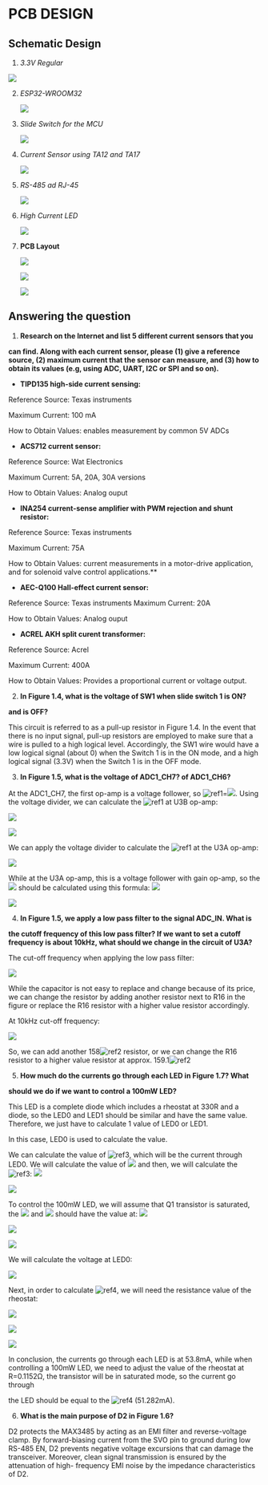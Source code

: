 ﻿# PCB DESIGN


## **Schematic Design** 
1. *3.3V Regular* 

![](README_PIC/Aspose.Words.493ad605-28fb-4931-85ae-ed62317a46cc.013.jpeg)

2. *ESP32-WROOM32* 

   ![](README_PIC/Aspose.Words.493ad605-28fb-4931-85ae-ed62317a46cc.014.jpeg)

3. *Slide Switch for the MCU* 

   ![](README_PIC/Aspose.Words.493ad605-28fb-4931-85ae-ed62317a46cc.015.jpeg)

4. *Current Sensor using TA12 and TA17* 

   ![](README_PIC/Aspose.Words.493ad605-28fb-4931-85ae-ed62317a46cc.016.jpeg)

5. *RS-485 ad RJ-45* 

   ![](README_PIC/Aspose.Words.493ad605-28fb-4931-85ae-ed62317a46cc.017.jpeg)

6. *High Current LED* 

   ![](README_PIC/Aspose.Words.493ad605-28fb-4931-85ae-ed62317a46cc.018.jpeg)

2. **PCB Layout** 

   ![](README_PIC/Aspose.Words.493ad605-28fb-4931-85ae-ed62317a46cc.019.jpeg)

   ![](README_PIC/Aspose.Words.493ad605-28fb-4931-85ae-ed62317a46cc.020.jpeg)

   ![](README_PIC/Aspose.Words.493ad605-28fb-4931-85ae-ed62317a46cc.021.jpeg)

## **Answering the question** 
1. **Research on the Internet and list 5 different current sensors that you** 

**can find. Along with each current sensor, please (1) give a reference source, (2) maximum current that the sensor can measure, and (3) how to obtain its values (e.g, using ADC, UART, I2C or SPI and so on).** 

- **TIPD135 high-side current sensing:** 

Reference Source: Texas instruments 

Maximum Current: 100 mA 

How to Obtain Values: enables measurement by common 5V ADCs 

- **ACS712 current sensor:** 

Reference Source: Wat Electronics  

Maximum Current: 5A, 20A, 30A versions 

How to Obtain Values: Analog ouput 

- **INA254 current-sense amplifier with PWM rejection and shunt resistor:** 

Reference Source: Texas instruments 

Maximum Current: 75A 

How to Obtain Values: current measurements in a motor-drive application, and for solenoid valve control applications.**  

- **AEC-Q100 Hall-effect current sensor:** 

Reference Source: Texas instruments Maximum Current: 20A 

How to Obtain Values: Analog ouput 

- **ACREL AKH split curent transformer:** 

Reference Source: Acrel 

Maximum Current: 400A 

How to Obtain Values: Provides a proportional current or voltage output. 

2. **In Figure 1.4, what is the voltage of SW1 when slide switch 1 is ON?** 

**and is OFF?** 

This circuit is referred to as a pull-up resistor in Figure 1.4. In the event that there is no input signal, pull-up resistors are employed to make sure that a wire is pulled to a high logical level. Accordingly, the SW1 wire would have a low logical signal (about 0) when the Switch 1 is in the ON mode, and a high logical signal (3.3V) when the Switch 1 is in the OFF mode. 

3. **In Figure 1.5, what is the voltage of ADC1\_CH7? of ADC1\_CH6?** 

At the ADC1\_CH7, the first op-amp is a voltage follower, so ![ref1]=![](README_PIC/Aspose.Words.493ad605-28fb-4931-85ae-ed62317a46cc.023.png).  Using the voltage divider, we can calculate the ![ref1] at U3B op-amp:  

![](README_PIC/Aspose.Words.493ad605-28fb-4931-85ae-ed62317a46cc.024.png)

![](README_PIC/Aspose.Words.493ad605-28fb-4931-85ae-ed62317a46cc.025.png)

We can apply the voltage divider to calculate the ![ref1] at the U3A op-amp: 

![](README_PIC/Aspose.Words.493ad605-28fb-4931-85ae-ed62317a46cc.026.png)

While at the U3A op-amp, this is a voltage follower with gain op-amp, so the ![](README_PIC/Aspose.Words.493ad605-28fb-4931-85ae-ed62317a46cc.027.png) should be calculated using this formula: ![](README_PIC/Aspose.Words.493ad605-28fb-4931-85ae-ed62317a46cc.028.png)

![](README_PIC/Aspose.Words.493ad605-28fb-4931-85ae-ed62317a46cc.029.png)

4. **In Figure 1.5, we apply a low pass filter to the signal ADC\_IN. What is** 

**the cutoff frequency of this low pass filter? If we want to set a cutoff frequency is about 10kHz, what should we change in the circuit of U3A?** 

The cut-off frequency when applying the low pass filter:  

![](README_PIC/Aspose.Words.493ad605-28fb-4931-85ae-ed62317a46cc.030.png)

While the capacitor is not easy to replace and change because of its price, we can change the resistor by adding another resistor next to R16 in the figure or replace the R16 resistor with a higher value resistor accordingly.  

At 10kHz cut-off frequency:  

![](README_PIC/Aspose.Words.493ad605-28fb-4931-85ae-ed62317a46cc.031.png)

So, we can add another 158![ref2] resistor, or we can change the R16 resistor to a higher value resistor at approx. 159.1![ref2]

5. **How much do the currents go through each LED in Figure 1.7? What** 

**should we do if we want to control a 100mW LED?** 

This LED is a complete diode which includes a rheostat at 330R and a diode, so the LED0 and LED1 should be similar and have the same value. Therefore, we just have to calculate 1 value of LED0 or LED1.  

In this case, LED0 is used to calculate the value.  

We can calculate the value of ![ref3], which will be the current through LED0. We will calculate the value of ![](README_PIC/Aspose.Words.493ad605-28fb-4931-85ae-ed62317a46cc.034.png) and then, we will calculate the ![ref3]: ![](README_PIC/Aspose.Words.493ad605-28fb-4931-85ae-ed62317a46cc.035.png)

![](README_PIC/Aspose.Words.493ad605-28fb-4931-85ae-ed62317a46cc.036.png)

To control the 100mW LED, we will assume that Q1 transistor is saturated, the ![](README_PIC/Aspose.Words.493ad605-28fb-4931-85ae-ed62317a46cc.037.png) and ![](README_PIC/Aspose.Words.493ad605-28fb-4931-85ae-ed62317a46cc.038.png) should have the value at: ![](README_PIC/Aspose.Words.493ad605-28fb-4931-85ae-ed62317a46cc.039.png)

![](README_PIC/Aspose.Words.493ad605-28fb-4931-85ae-ed62317a46cc.040.png)

![](README_PIC/Aspose.Words.493ad605-28fb-4931-85ae-ed62317a46cc.041.png)

We will calculate the voltage at LED0:  

![](README_PIC/Aspose.Words.493ad605-28fb-4931-85ae-ed62317a46cc.042.png)

Next, in order to calculate ![ref4], we will need the resistance value of the rheostat:  

![](README_PIC/Aspose.Words.493ad605-28fb-4931-85ae-ed62317a46cc.044.png)

![](README_PIC/Aspose.Words.493ad605-28fb-4931-85ae-ed62317a46cc.045.png)

![](README_PIC/Aspose.Words.493ad605-28fb-4931-85ae-ed62317a46cc.046.png)

In conclusion, the currents go through each LED is at 53.8mA, while when controlling a 100mW LED, we need to adjust the value of the rheostat at R=0.1152Ω, the transistor will be in saturated mode, so the current go through 

the LED should be equal to the ![ref4] (51.282mA). 

6. **What is the main purpose of D2 in Figure 1.6?** 

D2 protects the MAX3485 by acting as an EMI filter and reverse-voltage clamp. By forward-biasing current from the SVO pin to ground during low RS-485 EN, D2 prevents negative voltage excursions that can damage the transceiver. Moreover, clean signal transmission is ensured by the attenuation of high- frequency EMI noise by the impedance characteristics of D2. 

[ref1]: README_PIC/Aspose.Words.493ad605-28fb-4931-85ae-ed62317a46cc.022.png
[ref2]: README_PIC/Aspose.Words.493ad605-28fb-4931-85ae-ed62317a46cc.032.png
[ref3]: README_PIC/Aspose.Words.493ad605-28fb-4931-85ae-ed62317a46cc.033.png
[ref4]: README_PIC/Aspose.Words.493ad605-28fb-4931-85ae-ed62317a46cc.043.png
